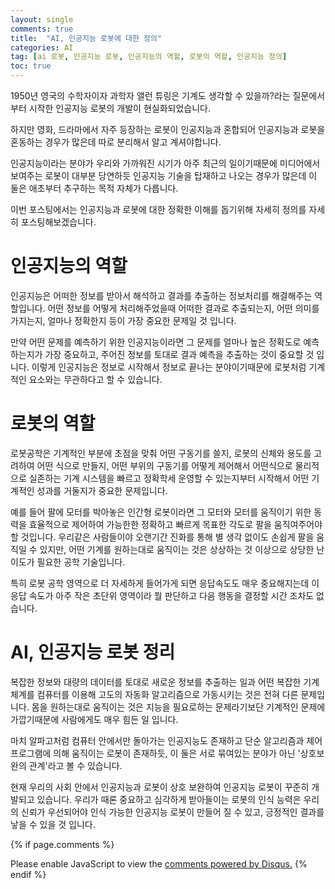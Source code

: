 ```yaml
---
layout: single
comments: true
title:  "AI, 인공지능 로봇에 대한 정의"
categories: AI
tag: [ai 로봇, 인공지능 로봇, 인공지능의 역할, 로봇의 역할, 인공지능 정의]
toc: true
---
```




1950년 영국의 수학자이자 과학자 앨런 튜링은 기계도 생각할 수 있을까?라는 질문에서부터 시작한 인공지능 로봇의 개발이 현실화되었습니다.

하지만 영화, 드라마에서 자주 등장하는 로봇이 인공지능과 혼합되어 인공지능과 로봇을 혼동하는 경우가 많은데 따로 분리해서 알고 계셔야합니다.

인공지능이라는 분야가 우리와 가까워진 시기가 아주 최근의 일이기때문에 미디어에서 보여주는 로봇이 대부분 당연하듯 인공지능 기술을 탑재하고 나오는 경우가 많은데 이 둘은 애초부터 추구하는 목적 자체가 다릅니다.

이번 포스팅에서는 인공지능과 로봇에 대한 정확한 이해를 돕기위해 자세히 정의를 자세히 포스팅해보겠습니다.


# 인공지능의 역할

인공지능은 어떠한 정보를 받아서 해석하고 결과를 추출하는 정보처리를 해결해주는 역할입니다. 어떤 정보를 어떻게 처리해주었을때 어떠한 결과로 추출되는지, 어떤 의미를 가지는지, 얼마나 정확한지 등이 가장 중요한 문제일 것 입니다.

만약 어떤 문제를 예측하기 위한 인공지능이라면 그 문제를 얼마나 높은 정확도로 예측하는지가 가장 중요하고, 주어진 정보를 토대로 결과 예측을 추출하는 것이 중요할 것 입니다. 이렇게 인공지능은 정보로 시작해서 정보로 끝나는 분야이기때문에 로봇처럼 기계적인 요소와는 무관하다고 할 수 있습니다.


# 로봇의 역할

로봇공학은 기계적인 부분에 초점을 맞춰 어떤 구동기를 쓸지, 로봇의 신체와 용도를 고려하여 어떤 식으로 만들지, 어떤 부위의 구동기를 어떻게 제어해서 어떤식으로 물리적으로 실존하는 기계 시스템을 빠르고 정확학세 운영할 수 있는지부터 시작해서 어떤 기계적인 성과를 거둘지가 중요한 문제입니다.

예를 들어 팔에 모터를 박아놓은 인간형 로봇이라면 그 모터와 모터를 움직이기 위한 동력을 효율적으로 제어하여 가능한한 정확하고 빠르게 목표한 각도로 팔을 움직여주어야 할 것입니다. 우리같은 사람들이야 오랜기간 진화를 통해 별 생각 없이도 손쉽게 팔을 움직일 수 있지만, 어떤 기계를 원하는대로 움직이는 것은 상상하는 것 이상으로 상당한 난이도가 필요한 공학 기술입니다.

특히 로봇 공학 영역으로 더 자세하게 들어가게 되면 응답속도도 매우 중요해지는데 이 응답 속도가 아주 작은 초단위 영역이라 뭘 판단하고 다음 행동을 결정할 시간 조차도 없습니다.


# AI, 인공지능 로봇 정리

복잡한 정보와 대량의 데이터를 토대로 새로운 정보를 추출하는 일과 어떤 복잡한 기계 체계를 컴퓨터를 이용해 고도의 자동화 알고리즘으로 가동시키는 것은 전혀 다른 문제입니다. 몸을 원하는대로 움직이는 것은 지능을 필요로하는 문제라기보단 기계적인 문제에 가깝기때문에 사람에게도 매우 힘든 일 입니다.

마치 알파고처럼 컴퓨터 안에서만 돌아가는 인공지능도 존재하고 단순 알고리즘과 제어 프로그램에 의해 움직이는 로봇이 존재하듯, 이 둘은 서로 묶여있는 분야가 아닌 '상호보완의 관계'라고 볼 수 있습니다.

현재 우리의 사회 안에서 인공지능과 로봇이 상호 보완하여 인공지능 로봇이 꾸준히 개발되고 있습니다. 우리가 때론 중요하고 심각하게 받아들이는 로봇의 인식 능력은 우리의 신뢰가 우선되어야 인식 가능한 인공지능 로봇이 만들어 질 수 있고, 긍정적인 결과를 낳을 수 있을 것 입니다.


{% if page.comments %}
<div id="disqus_thread"></div>
<script>
    /**
    *  RECOMMENDED CONFIGURATION VARIABLES: EDIT AND UNCOMMENT THE SECTION BELOW TO INSERT DYNAMIC VALUES FROM YOUR PLATFORM OR CMS.
    *  LEARN WHY DEFINING THESE VARIABLES IS IMPORTANT: https://disqus.com/admin/universalcode/#configuration-variables    */
    
    var disqus_config = function () {
    this.page.url = "{{ page.url | absolute_url }};";  // Replace PAGE_URL with your page's canonical URL variable
    this.page.identifier = "{{ page.id }}";; // Replace PAGE_IDENTIFIER with your page's unique identifier variable
    };
    
    (function() { // DON'T EDIT BELOW THIS LINE
    var d = document, s = d.createElement('script');
    s.src = 'https://alphafaceblog.disqus.com/embed.js';
    s.setAttribute('data-timestamp', +new Date());
    (d.head || d.body).appendChild(s);
    })();
</script>
<noscript>Please enable JavaScript to view the <a href="https://disqus.com/?ref_noscript">comments powered by Disqus.</a></noscript>
{% endif %}